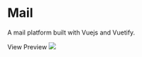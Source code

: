 # Mail
A mail platform built with Vuejs and Vuetify.

View Preview 
![](https://github.com/voidrlm/Mail/blob/main/Mail%20App.gif)
